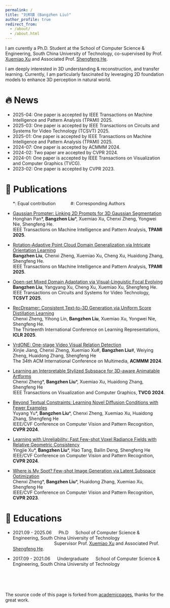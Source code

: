 ```yaml
---
permalink: /
title: "刘邦镇 (Bangzhen Liu)"
author_profile: true
redirect_from: 
  - /about/
  - /about.html
---
```


I am curently a Ph.D. Student at the School of Computer Science & Engineering, South China University of Technology, co-supervised by Prof. [Xuemiao Xu](https://www2.scut.edu.cn/cs/2017/0629/c22284a328094/page.htm) and Associated Prof. [Shengfeng He](https://shengfenghe.github.io/index).

I am deeply interested in 3D understanding & reconstruction, and transfer learning. Currently, I am particularly fascinated by leveraging 2D foundation models to enhance 3D perception in natural world.


# 🔥 News
<span class='anchor' id='-news'></span>
* 2025-04: One paper is accepted by IEEE Transactions on Machine Intelligence and Pattern Analysis (TPAMI) 2025.
* 2025-03: One paper is accepted by IEEE Transactions on Circuits and Systems for Video Technology (TCSVT) 2025.
* 2025-01: One paper is accepted by IEEE Transactions on Machine Intelligence and Pattern Analysis (TPAMI) 2025.
* 2024-07: One paper is accepted by ACMMM 2024.
* 2024-02: Two paper are accepted by CVPR 2024.
* 2024-01: One paper is accepted by IEEE Transactions on Visualization and Computer Graphics (TVCG).
* 2023-02: One paper is accepted by CVPR 2023.


# 📝 Publications
<span class='anchor' id='-publications'></span>
 &nbsp;&nbsp;&nbsp;&nbsp;&nbsp;&nbsp;*: Equal contribution &nbsp;&nbsp;&nbsp;&nbsp;&nbsp;&nbsp;&nbsp;&nbsp;&nbsp;&nbsp; #: Corresponding Authors
* [Gaussian Prompter: Linking 2D Prompts for 3D Gaussian Segmentation]()  
Honghan Pan\*, **Bangzhen Liu**\*, Xuemiao Xu, Chenxi Zheng, Yongwei Nie, Shengfeng He.  
IEEE Transactions on Machine Intelligence and Pattern Analysis, **TPAMI 2025**. 

* [Rotation-Adaptive Point Cloud Domain Generalization via Intricate Orientation Learning](https://arxiv.org/abs/2502.02247)   
**Bangzhen Liu**, Chenxi Zheng, Xuemiao Xu, Cheng Xu, Huaidong Zhang, Shengfeng He.  
IEEE Transactions on Machine Intelligence and Pattern Analysis, **TPAMI 2025**. 


* [Open-set Mixed Domain Adaptation via Visual-Linguistic Focal Evolving](https://ieeexplore.ieee.org/abstract/document/10926517)  
**Bangzhen Liu**, Yangyang Xu, Cheng Xu, Xuemiao Xu, Shengfeng He.  
IEEE Transactions on Circuits and Systems for Video Technology, **TCSVT 2025**. 
 
* [RecDreamer: Consistent Text-to-3D Generation via Uniform Score Distillation Learning](https://arxiv.org/abs/2502.12640)  
Chenxi Zheng, Yihong Lin, **Bangzhen Liu**, Xuemiao Xu, Yongwei Nie, Shengfeng He.  
The Thirteenth International Conference on Learning Representations, **ICLR 2025**. 


* [VrdONE: One-stage Video Visual Relation Detection](https://arxiv.org/abs/2408.09408)   
Xinjie Jiang, Chenxi Zheng, Xuemiao Xu#, **Bangzhen Liu**#, Weiying Zheng, Huaidong Zhang, Shengfeng He  
The 34th ACM International Conference on Multimedia, **ACMMM 2024**. 

* [Learning an Interpretable Stylized Subspace for 3D-aware Animatable Artforms](https://ieeexplore.ieee.org/document/10430412)  
Chenxi Zheng\*, **Bangzhen Liu**\*, Xuemiao Xu, Huaidong Zhang, Shengfeng He  
IEEE Transactions on Visualization and Computer Graphics, **TVCG 2024**. 

* [Beyond Textual Constraints: Learning Novel Diffusion Conditions with Fewer Examples](https://openaccess.thecvf.com/content/CVPR2024/html/Yu_Beyond_Textual_Constraints_Learning_Novel_Diffusion_Conditions_with_Fewer_Examples_CVPR_2024_paper.html)  
Yuyang Yu\*, **Bangzhen Liu**\*, Chenxi Zheng, Xuemiao Xu, Huaidong Zhang, Shengfeng He  
IEEE/CVF Conference on Computer Vision and Pattern Recognition, **CVPR 2024**. 

* [Learning with Unreliability: Fast Few-shot Voxel Radiance Fields with Relative Geometric Consistency](https://openaccess.thecvf.com/content/CVPR2024/html/Xu_Learning_with_Unreliability_Fast_Few-shot_Voxel_Radiance_Fields_with_Relative_CVPR_2024_paper.html)  
Yingjie Xu\*, **Bangzhen Liu**\*, Hao Tang, Bailin Deng, Shengfeng He  
IEEE/CVF Conference on Computer Vision and Pattern Recognition, **CVPR 2024**. 

* [Where is My Spot? Few-shot Image Generation via Latent Subspace Optimization](https://openaccess.thecvf.com/content/CVPR2023/html/Zheng_Where_Is_My_Spot_Few-Shot_Image_Generation_via_Latent_Subspace_CVPR_2023_paper.html)  
Chenxi Zheng\*, **Bangzhen Liu**\*, Huaidong Zhang, Xuemiao Xu, Shengfeng He  
IEEE/CVF Conference on Computer Vision and Pattern Recognition, **CVPR 2023**. 



<!-- # 🧾 Patents -->

# 📕 Educations
<span class='anchor' id='-education'></span>
* 2021.09 - 2025.06 
&emsp; Ph.D
&emsp; School of Computer Science & Engineering, South China University of Technology  
&emsp;&emsp;&emsp;&emsp;&emsp;&emsp;&emsp;&emsp;&emsp; Supervisor Prof. [Xuemiao Xu](https://scholar.google.com/citations?user=lFtJq3MAAAAJ&hl=zh-CN&oi=ao) and Associated Prof. [Shengfeng He](https://shengfenghe.github.io/index).

* 2017.09 - 2021.06 
&emsp; Undergraduate
&emsp; School of Computer Science & Engineering, South China University of Technology

<!-- # 🛠️ Projects
<span class='anchor' id='-projects'></span>
* Intelligent Vision Vending Machine -- Key technologies: YOLO obb detection and tracking, image retrieval. -->


<br/>

<br/>

<br/>

The source code of this page is forked from [academicpages](https://github.com/academicpages/academicpages.github.io), thanks for the great work.